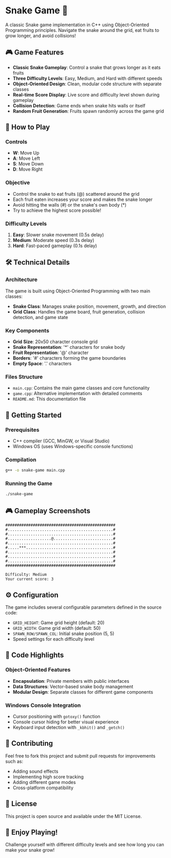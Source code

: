 # Snake Game 🐍

A classic Snake game implementation in C++ using Object-Oriented Programming principles. Navigate the snake around the grid, eat fruits to grow longer, and avoid collisions!

## 🎮 Game Features

- **Classic Snake Gameplay**: Control a snake that grows longer as it eats fruits
- **Three Difficulty Levels**: Easy, Medium, and Hard with different speeds
- **Object-Oriented Design**: Clean, modular code structure with separate classes
- **Real-time Score Display**: Live score and difficulty level shown during gameplay
- **Collision Detection**: Game ends when snake hits walls or itself
- **Random Fruit Generation**: Fruits spawn randomly across the game grid

## 🎯 How to Play

### Controls

- **W**: Move Up
- **A**: Move Left
- **S**: Move Down
- **D**: Move Right

### Objective

- Control the snake to eat fruits (@) scattered around the grid
- Each fruit eaten increases your score and makes the snake longer
- Avoid hitting the walls (#) or the snake's own body (\*)
- Try to achieve the highest score possible!

### Difficulty Levels

1. **Easy**: Slower snake movement (0.5s delay)
2. **Medium**: Moderate speed (0.3s delay)
3. **Hard**: Fast-paced gameplay (0.1s delay)

## 🛠️ Technical Details

### Architecture

The game is built using Object-Oriented Programming with two main classes:

- **Snake Class**: Manages snake position, movement, growth, and direction
- **Grid Class**: Handles the game board, fruit generation, collision detection, and game state

### Key Components

- **Grid Size**: 20x50 character console grid
- **Snake Representation**: '\*' characters for snake body
- **Fruit Representation**: '@' character
- **Borders**: '#' characters forming the game boundaries
- **Empty Space**: '.' characters

### Files Structure

- `main.cpp`: Contains the main game classes and core functionality
- `game.cpp`: Alternative implementation with detailed comments
- `README.md`: This documentation file

## 🚀 Getting Started

### Prerequisites

- C++ compiler (GCC, MinGW, or Visual Studio)
- Windows OS (uses Windows-specific console functions)

### Compilation

```bash
g++ -o snake-game main.cpp
```

### Running the Game

```bash
./snake-game
```

## 🎮 Gameplay Screenshots

```
################################################
#..............................................#
#..............................................#
#...................@..........................#
#..............................................#
#.....***......................................#
#..............................................#
#..............................................#
#..............................................#
################################################

Difficulty: Medium
Your current score: 3
```

## ⚙️ Configuration

The game includes several configurable parameters defined in the source code:

- `GRID_HEIGHT`: Game grid height (default: 20)
- `GRID_WIDTH`: Game grid width (default: 50)
- `SPAWN_ROW/SPAWN_COL`: Initial snake position (5, 5)
- Speed settings for each difficulty level

## 🔧 Code Highlights

### Object-Oriented Features

- **Encapsulation**: Private members with public interfaces
- **Data Structures**: Vector-based snake body management
- **Modular Design**: Separate classes for different game components

### Windows Console Integration

- Cursor positioning with `gotoxy()` function
- Console cursor hiding for better visual experience
- Keyboard input detection with `_kbhit()` and `_getch()`

## 🤝 Contributing

Feel free to fork this project and submit pull requests for improvements such as:

- Adding sound effects
- Implementing high score tracking
- Adding different game modes
- Cross-platform compatibility

## 📝 License

This project is open source and available under the MIT License.

## 🎉 Enjoy Playing!

Challenge yourself with different difficulty levels and see how long you can make your snake grow!
